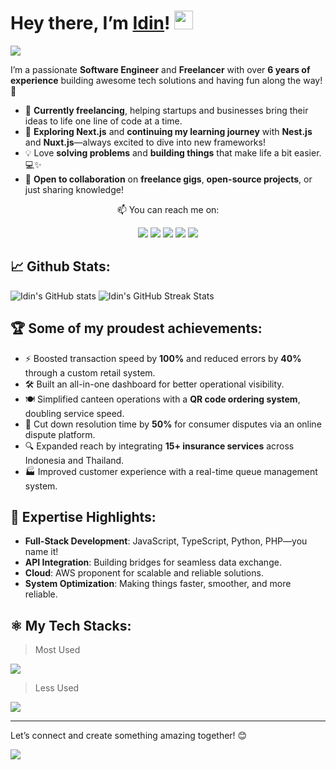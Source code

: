 # Hey there, I’m <a href="https://www.linkedin.com/in/ridhwanashir/">Idin</a>! <img src="https://media.giphy.com/media/hvRJCLFzcasrR4ia7z/giphy.gif" width="30">
<img src="https://img.shields.io/badge/UTC%20+7-Jakarta-black?style=for-the-badge&logo=clock&logoColor=white" />

I’m a passionate **Software Engineer** and **Freelancer** with over **6 years of experience** building awesome tech solutions and having fun along the way! 🎉

- 🚀 **Currently freelancing**, helping startups and businesses bring their ideas to life one line of code at a time.
- 🌱 **Exploring Next.js** and **continuing my learning journey** with **Nest.js** and **Nuxt.js**—always excited to dive into new frameworks!
- 💡 Love **solving problems** and **building things** that make life a bit easier. 💻✨
- 🔗 **Open to collaboration** on **freelance gigs**, **open-source projects**, or just sharing knowledge!

<p align="center">📫 You can reach me on:  </p>

<div align="center">
  <a href="mailto:ahmad19.muhyidin@gmail.com" target="_blank"><img src="https://img.shields.io/badge/Email-black?style=for-the-badge&logo=gmail&logoColor=white" /></a>
  <a href="https://ahmadmuhyidin.my.id" target="_blank"><img src="https://img.shields.io/badge/Website-black?style=for-the-badge&logo=google-chrome&logoColor=white" /></a>
  <a href="https://linkedin.com/in/idindev" target="_blank"><img src="https://img.shields.io/badge/LinkedIn-black?style=for-the-badge&logo=linkedin&logoColor=white" /></a>
  <a href="https://www.upwork.com/freelancers/idindev" target="_blank"><img src="https://img.shields.io/badge/Upwork-black?style=for-the-badge&logo=upwork&logoColor=white" /></a>
  <a href="https://x.com/idindev" target="_blank"><img src="https://img.shields.io/badge/Twitter-black?style=for-the-badge&logo=x&logoColor=white" /></a>
</div>

## 📈 Github Stats:
![Idin's GitHub stats](https://stats-idindev.vercel.app/api?username=techidin&include_all_commits=true&show_icons=true&theme=aura_dark&hide_border=true)
![Idin's GitHub Streak Stats](https://github-readme-streak-stats.herokuapp.com/?user=techidin&theme=aura_dark&hide_border=true)

## 🏆 Some of my proudest achievements:
- ⚡️ Boosted transaction speed by **100%** and reduced errors by **40%** through a custom retail system.
- 🛠 Built an all-in-one dashboard for better operational visibility.
- 🍽 Simplified canteen operations with a **QR code ordering system**, doubling service speed.
- 🏦 Cut down resolution time by **50%** for consumer disputes via an online dispute platform.
- 🔍 Expanded reach by integrating **15+ insurance services** across Indonesia and Thailand.
- 🏭 Improved customer experience with a real-time queue management system.

## 🎯 Expertise Highlights:
- **Full-Stack Development**: JavaScript, TypeScript, Python, PHP—you name it!
- **API Integration**: Building bridges for seamless data exchange.
- **Cloud**: AWS proponent for scalable and reliable solutions.
- **System Optimization**: Making things faster, smoother, and more reliable.

## ⚛ My Tech Stacks:
> Most Used
<p>
  <a href="https://skillicons.dev">
    <img src="https://skillicons.dev/icons?i=javascript,typescript,html,css,nodejs,webpack,react,nextjs,vue,nuxtjs,tailwind,vite,nestjs,express,py,django,postgresql,aws,rabbitmq,docker,postman&perline=6" />
  </a>
</p>

> Less Used
<p>
  <a href="https://skillicons.dev">
    <img src="https://skillicons.dev/icons?i=figma,php,mysql,graphql,bun,bootstrap,laravel,prisma,redis,jenkins,nginx,flutter,firebase,gcp,jquery&perline=6" />
  </a>
</p>

---
Let’s connect and create something amazing together! 😊

![](https://komarev.com/ghpvc/?username=techidin&color=dc143c)
